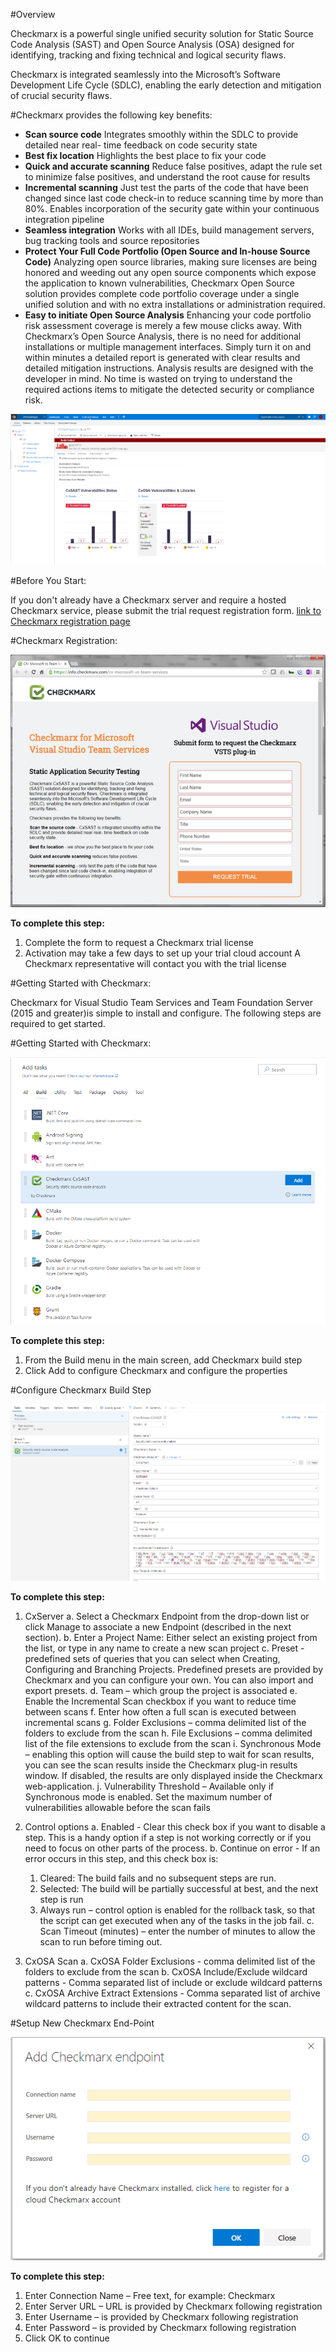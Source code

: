 #Overview

Checkmarx is a powerful single unified security solution for Static Source Code Analysis (SAST) and Open Source Analysis (OSA) designed for identifying, tracking and fixing technical and logical security flaws.

Checkmarx is integrated seamlessly into the Microsoft’s Software Development Life Cycle (SDLC), enabling
the early detection and mitigation of crucial security flaws.



#Checkmarx provides the following key benefits:

- **Scan source code**
Integrates smoothly within the SDLC to provide detailed near real- time feedback on code security state
- **Best fix location**
Highlights the best place to fix your code
- **Quick and accurate scanning**
Reduce false positives, adapt the rule set to minimize false positives, and understand the root cause
for results
- **Incremental scanning**
Just test the parts of the code that have been changed since last code check-in to reduce scanning time by
more than 80%. Enables incorporation of the security gate within your continuous integration pipeline
- **Seamless integration**
Works with all IDEs, build management servers, bug tracking tools and source repositories
- **Protect Your Full Code Portfolio (Open Source and In-house Source Code)**
Analyzing open source libraries, making sure licenses are being honored and weeding out any open source components which expose the application to known vulnerabilities,
Checkmarx Open Source solution provides complete code portfolio coverage under a single unified solution and with no extra installations or administration required.
- **Easy to initiate Open Source Analysis**
Enhancing your code portfolio risk assessment coverage is merely a few mouse clicks away. With Checkmarx’s Open Source Analysis, there is no need for additional installations or multiple management interfaces. Simply turn it on and within minutes a detailed report is generated with clear results and detailed mitigation instructions. Analysis results are designed with the developer in mind.
No time is wasted on trying to understand the required actions items to mitigate the detected security or compliance risk.


![image](images/summaryTab.PNG)



#Before You Start:

If you don't already have a Checkmarx server and require a hosted Checkmarx service, please submit the trial request registration form.
[link to Checkmarx registration page](https://info.checkmarx.com/cx-microsoft-vs-team-services)



#Checkmarx Registration:

![image](images/sample2.png)

**To complete this step:**
1.	Complete the form to request a Checkmarx trial license
2.	Activation may take a few days to set up your trial cloud account
    A Checkmarx representative will contact you with the trial license



#Getting Started with Checkmarx:

Checkmarx for Visual Studio Team Services and Team Foundation Server (2015 and greater)is simple to install and configure.
The following steps are required to get started.



#Getting Started with Checkmarx:

![image](images/sample3.png)

**To complete this step:**
1.	From the Build menu in the main screen, add Checkmarx build step
2.	Click Add to configure Checkmarx and configure the properties



#Configure Checkmarx Build Step

![image](images/config.png)

**To complete this step:**

1.	CxServer
    a.	Select a Checkmarx Endpoint from the drop-down list or click Manage to associate a new Endpoint (described in the next section).
    b.	Enter a Project Name: Either select an existing project from the list, or type in any name to create a new scan project
    c.	Preset - predefined sets of queries that you can select when Creating, Configuring and Branching Projects. Predefined presets are provided by Checkmarx and you can configure your own. You can also import and export presets.
    d.	Team – which group the project is associated
    e.	Enable the Incremental Scan checkbox if you want to reduce time between scans
    f.	Enter how often a full scan is executed between incremental scans
    g.	Folder Exclusions – comma delimited list of the folders to exclude from the scan
    h.	File Exclusions – comma delimited list of the file extensions to exclude from the scan
    i.	Synchronous Mode – enabling this option will cause the build step to wait for scan results, you can see the scan results inside the Checkmarx plug-in results window. If disabled, the results are only displayed inside the Checkmarx web-application.
    j.	Vulnerability Threshold – Available only if Synchronous mode is enabled. Set the maximum number of vulnerabilities allowable before the scan fails
2.	Control options
    a.	Enabled - Clear this check box if you want to disable a step. This is a handy option if a step is not working correctly or if you need to focus on other parts of the process.
    b.	Continue on error - If an error occurs in this step, and this check box is:
      1.	Cleared: The build fails and no subsequent steps are run.
      2.	Selected: The build will be partially successful at best, and the next step is run
      3.	Always run – control option is enabled for the rollback task, so that the script can get executed when any of the tasks in the job fail.
    c.	Scan Timeout (minutes) – enter the number of minutes to allow the scan to run before timing out.

3.  CxOSA Scan
    a.  CxOSA Folder Exclusions - comma delimited list of the folders to exclude from the scan
    b.  CxOSA Include/Exclude wildcard patterns - Comma separated list of include or exclude wildcard patterns
    c.  CxOSA Archive Extract Extensions - Comma separated list of archive wildcard patterns to include their extracted content for the scan.


#Setup New Checkmarx End-Point

![image](images/sample5.png)

**To complete this step:**
1.	Enter Connection Name – Free text, for example: Checkmarx
2.	Enter Server URL – URL is provided by Checkmarx following registration
3.	Enter Username – is provided by Checkmarx following registration
4.	Enter Password – is provided by Checkmarx following registration
5.	Click OK to continue